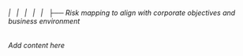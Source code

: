 ###### |   |   |   |   |   ├── Risk mapping to align with corporate objectives and business environment

*Add content here*